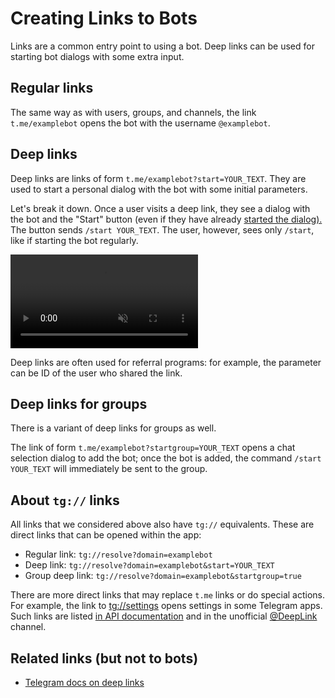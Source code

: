 # Creating Links to Bots

Links are a common entry point to using a bot. 
Deep links can be used for starting bot dialogs with some extra input.

## Regular links

The same way as with users, groups, and channels, 
the link `t.me/examplebot` opens the bot with the username `@examplebot`.

## Deep links

Deep links are links of form `t.me/examplebot?start=YOUR_TEXT`. 
They are used to start a personal dialog with the bot with some initial parameters.

Let's break it down. 
Once a user visits a deep link, they see a dialog with the bot and the "Start" button 
(even if they have already [started the dialog).](../chats/pm) 
The button sends `/start YOUR_TEXT`.
The user, however, sees only `/start`, like if starting the bot regularly.

<video controls loop muted preload="auto">
<source src="/pictures/ru/start.webm" type="video/mp4">
</video>

Deep links are often used for referral programs: for example, the parameter can be ID of the user who shared the link.

## Deep links for groups

There is a variant of deep links for groups as well.

The link of form `t.me/examplebot?startgroup=YOUR_TEXT` opens a chat selection dialog to add the bot;
once the bot is added, the command `/start YOUR_TEXT` will immediately be sent to the group.

## About `tg://` links

All links that we considered above also have `tg://` equivalents. These are direct links that can be opened within the app:

- Regular link: `tg://resolve?domain=examplebot`
- Deep link: `tg://resolve?domain=examplebot&start=YOUR_TEXT`
- Group deep link: `tg://resolve?domain=examplebot&startgroup=true`

There are more direct links that may replace `t.me` links or do special actions.
For example, the link to [tg://settings](tg://settings) opens settings in some Telegram apps.
Such links are listed [in API documentation](https://core.telegram.org/api/links) and
in the unofficial [@DeepLink](https://t.me/deeplink) channel.


## Related links (but not to bots)

- [Telegram docs on deep links](https://core.telegram.org/bots/features#deep-linking)
